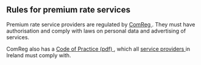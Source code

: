##  Rules for premium rate services

Premium rate service providers are regulated by [ ComReg
](http://www.comreg.ie/) . They must have authorisation and comply with laws
on personal data and advertising of services.

ComReg also has a [ Code of Practice (pdf)
](http://www.comreg.ie/_fileupload/publications/ComReg1054.pdf) , which all [
service providers
](http://www.comreg.ie/licensing_and_services/prs_provider_definition.716.1044.html)
in Ireland must comply with.
